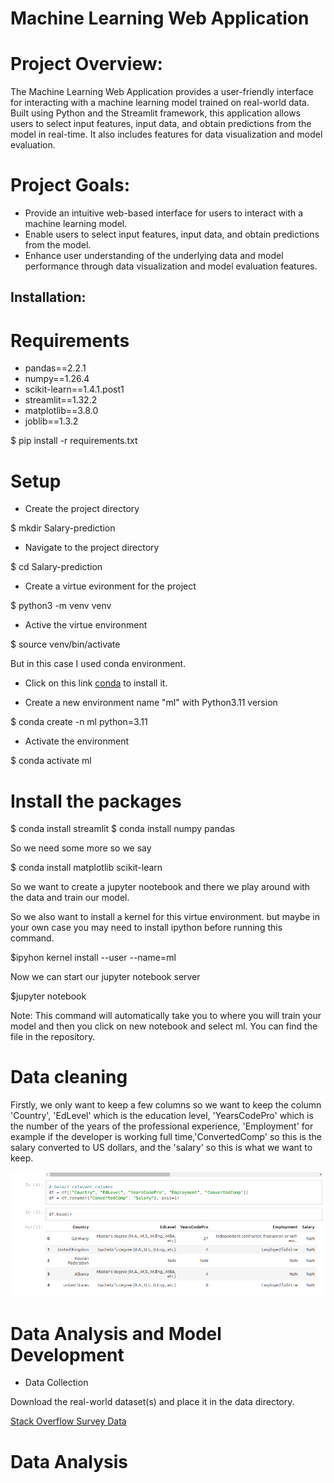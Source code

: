 # Machine Learning Web Application

# Project Overview:

The Machine Learning Web Application provides a user-friendly interface for interacting with a machine learning model trained on real-world data. Built using Python and the Streamlit framework, this application allows users to select input features, input data, and obtain predictions from the model in real-time. It also includes features for data visualization and model evaluation.

# Project Goals:

- Provide an intuitive web-based interface for users to interact with a machine learning model.
- Enable users to select input features, input data, and obtain predictions from the model.
- Enhance user understanding of the underlying data and model performance through data visualization and model evaluation features.

## Installation:

# Requirements

- pandas==2.2.1
- numpy==1.26.4
- scikit-learn==1.4.1.post1
- streamlit==1.32.2
- matplotlib==3.8.0
- joblib==1.3.2

$ pip install -r requirements.txt

# Setup
- Create the project directory

$ mkdir Salary-prediction 

- Navigate to the project directory

$ cd Salary-prediction

- Create a virtue evironment for the project

$ python3 -m venv venv

- Active the virtue environment

$ source venv/bin/activate 

But in this case I used conda environment.
- Click on this link [conda](https://docs.anaconda.com/free/miniconda/#quick-command-line-install) to install it.

- Create a new environment name "ml" with Python3.11 version

$ conda create -n ml python=3.11

- Activate the environment

$ conda activate ml

# Install the packages

$ conda install streamlit
$ conda install numpy pandas

So we need some more so we say

$ conda install matplotlib scikit-learn

So we want to create a jupyter nootebook and 
there we play around with the data and train our model.

So we also want to install a kernel for this virtue environment.
but maybe in your own case you may need to install ipython before running this command.

$ipyhon kernel install --user --name=ml

Now we can start our jupyter notebook server

$jupyter notebook

Note: This command will automatically take you to where you will train your model
and then you click on new notebook and select ml. You can find the file in the repository.

# Data cleaning
Firstly, we only want to keep a few columns so we want to keep the 
column 'Country', 'EdLevel' which is the education level, 'YearsCodePro' which is the number 
of the years of the professional experience, 'Employment' for example if the developer is working full time,'ConvertedComp' so this is the salary converted to US dollars, and the 'salary' so this is what we want to keep.

![alt text](<Screenshot from 2024-03-29 17-54-24.png>)


# Data Analysis and Model Development

- Data Collection

Download the real-world dataset(s) and place it in the data directory.

[Stack Overflow Survey Data](https://insights.stackoverflow.com/survey)

# Data Analysis
